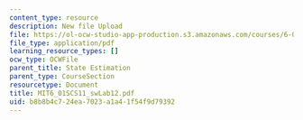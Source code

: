 ```yaml
---
content_type: resource
description: New file Upload
file: https://ol-ocw-studio-app-production.s3.amazonaws.com/courses/6-01sc-introduction-to-electrical-engineering-and-computer-science-i-spring-2011/b8b8b4c724ea7023a1a41f54f9d79392_MIT6_01SCS11_swLab12.pdf
file_type: application/pdf
learning_resource_types: []
ocw_type: OCWFile
parent_title: State Estimation
parent_type: CourseSection
resourcetype: Document
title: MIT6_01SCS11_swLab12.pdf
uid: b8b8b4c7-24ea-7023-a1a4-1f54f9d79392
---
```

